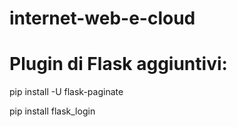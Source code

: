 # internet-web-e-cloud


Plugin di Flask aggiuntivi:
========================

pip install -U flask-paginate



pip install flask_login
